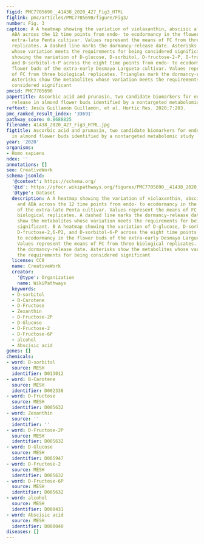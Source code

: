 ```yaml
---
figid: PMC7705690__41438_2020_427_Fig3_HTML
figlink: pmc/articles/PMC7705690/figure/Fig3/
number: Fig. 3
caption: A A heatmap showing the variation of violaxanthin, abscisic alcohol, and
  ABA across the 12 time points from endo- to ecodormancy in the flower buds of the
  extra-late Penta cultivar. Values represent the means of FC from three biological
  replicates. A dashed line marks the dormancy-release date. Asterisks show the metabolites
  whose variation meets the requirements for being considered significant. B A heatmap
  showing the variation of D-glucose, D-sorbitol, D-fructose-2-P, D-fructose-2,6-P2,
  and D-sorbitol-6-P across the eight time points from endo- to ecodormancy in the
  flower buds of the extra-early Desmayo Largueta cultivar. Values represent the means
  of FC from three biological replicates. Triangles mark the dormancy-release date.
  Asterisks show the metabolites whose variation meets the requirements for being
  considered significant
pmcid: PMC7705690
papertitle: Ascorbic acid and prunasin, two candidate biomarkers for endodormancy
  release in almond flower buds identified by a nontargeted metabolomic study.
reftext: Jesús Guillamón Guillamón, et al. Hortic Res. 2020;7:203.
pmc_ranked_result_index: '33691'
pathway_score: 0.8688825
filename: 41438_2020_427_Fig3_HTML.jpg
figtitle: Ascorbic acid and prunasin, two candidate biomarkers for endodormancy release
  in almond flower buds identified by a nontargeted metabolomic study
year: '2020'
organisms:
- Homo sapiens
ndex: ''
annotations: []
seo: CreativeWork
schema-jsonld:
  '@context': https://schema.org/
  '@id': https://pfocr.wikipathways.org/figures/PMC7705690__41438_2020_427_Fig3_HTML.html
  '@type': Dataset
  description: A A heatmap showing the variation of violaxanthin, abscisic alcohol,
    and ABA across the 12 time points from endo- to ecodormancy in the flower buds
    of the extra-late Penta cultivar. Values represent the means of FC from three
    biological replicates. A dashed line marks the dormancy-release date. Asterisks
    show the metabolites whose variation meets the requirements for being considered
    significant. B A heatmap showing the variation of D-glucose, D-sorbitol, D-fructose-2-P,
    D-fructose-2,6-P2, and D-sorbitol-6-P across the eight time points from endo-
    to ecodormancy in the flower buds of the extra-early Desmayo Largueta cultivar.
    Values represent the means of FC from three biological replicates. Triangles mark
    the dormancy-release date. Asterisks show the metabolites whose variation meets
    the requirements for being considered significant
  license: CC0
  name: CreativeWork
  creator:
    '@type': Organization
    name: WikiPathways
  keywords:
  - D-sorbitol
  - B-Carotene
  - D-Fructose
  - Zexanthin
  - D-Fructose-2P
  - D-Glucose
  - D-Fructose-2
  - D-Fructose-6P
  - alcohol
  - Abscisic acid
genes: []
chemicals:
- word: D-sorbitol
  source: MESH
  identifier: D013012
- word: B-Carotene
  source: MESH
  identifier: D002338
- word: D-Fructose
  source: MESH
  identifier: D005632
- word: Zexanthin
  source: ''
  identifier: ''
- word: D-Fructose-2P
  source: MESH
  identifier: D005632
- word: D-Glucose
  source: MESH
  identifier: D005947
- word: D-Fructose-2
  source: MESH
  identifier: D005632
- word: D-Fructose-6P
  source: MESH
  identifier: D005632
- word: alcohol
  source: MESH
  identifier: D000431
- word: Abscisic acid
  source: MESH
  identifier: D000040
diseases: []
---
```

